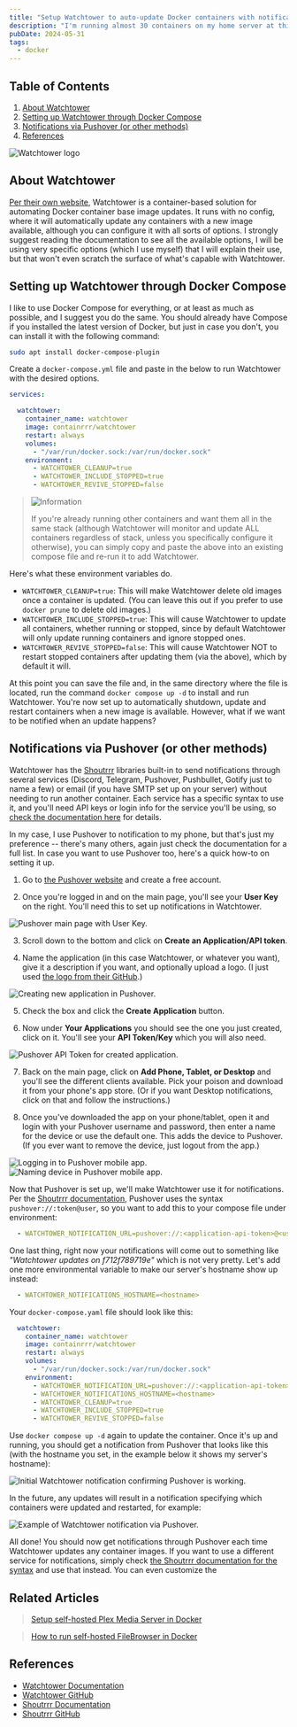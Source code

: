 ```yaml
---
title: "Setup Watchtower to auto-update Docker containers with notifications"
description: "I'm running almost 30 containers on my home server at this point, and I'm extremely lazy when it comes to updating them. Watchtower is a lightweight set-it-and-forget-it solution to auto-updating containers, and it even has built-in notifications. Here's how to set it up."
pubDate: 2024-05-31
tags:
  - docker
---
```


## Table of Contents

1. [About Watchtower](#about)
2. [Setting up Watchtower through Docker Compose](#setup)
3. [Notifications via Pushover (or other methods)](#notifications)
4. [References](#ref)

![Watchtower logo](../../img/blog/watchtower.png)

<div id='about'/>

## About Watchtower

<a href="https://containrrr.dev/watchtower" target="_blank">Per their own website</a>, Watchtower is a container-based solution for automating Docker container base image updates. It runs with no config, where it will automatically update any containers with a new image available, although you can configure it with all sorts of options. I strongly suggest reading the documentation to see all the available options, I will be using very specific options (which I use myself) that I will explain their use, but that won't even scratch the surface of what's capable with Watchtower.

## Setting up Watchtower through Docker Compose

I like to use Docker Compose for everything, or at least as much as possible, and I suggest you do the same. You should already have Compose if you installed the latest version of Docker, but just in case you don't, you can install it with the following command:

```bash
sudo apt install docker-compose-plugin
```

Create a `docker-compose.yml` file and paste in the below to run Watchtower with the desired options.

```yaml
services:

  watchtower:
    container_name: watchtower
    image: containrrr/watchtower
    restart: always
    volumes:
      - "/var/run/docker.sock:/var/run/docker.sock"
    environment:
      - WATCHTOWER_CLEANUP=true
      - WATCHTOWER_INCLUDE_STOPPED=true
      - WATCHTOWER_REVIVE_STOPPED=false
```
> <img src="/assets/info.svg" class="info" loading="lazy" decoding="async" alt="Information">
>
> If you're already running other containers and want them all in the same stack (although Watchtower will monitor and update ALL containers regardless of stack, unless you specifically configure it otherwise), you can simply copy and paste the above into an existing compose file and re-run it to add Watchtower.

Here's what these environment variables do.

- `WATCHTOWER_CLEANUP=true`: This will make Watchtower delete old images once a container is updated. (You can leave this out if you prefer to use `docker prune` to delete old images.)
- `WATCHTOWER_INCLUDE_STOPPED=true`: This will cause Watchtower to update all containers, whether running or stopped, since by default Watchtower will only update running containers and ignore stopped ones.
- `WATCHTOWER_REVIVE_STOPPED=false`: This will cause Watchtower NOT to restart stopped containers after updating them (via the above), which by default it will.

At this point you can save the file and, in the same directory where the file is located, run the command `docker compose up -d` to install and run Watchtower. You're now set up to automatically shutdown, update and restart containers when a new image is available. However, what if we want to be notified when an update happens?

<div id='notifications'/>

## Notifications via Pushover (or other methods)

Watchtower has the <a href="https://github.com/containrrr/shoutrrr" target="_blank">Shoutrrr</a> libraries built-in to send notifications through several services (Discord, Telegram, Pushover, Pushbullet, Gotify just to name a few) or email (if you have SMTP set up on your server) without needing to run another container. Each service has a specific syntax to use it, and you'll need API keys or login info for the service you'll be using, so <a href="https://containrrr.dev/shoutrrr/v0.8/services/overview" target="_blank">check the documentation here</a> for details.

In my case, I use Pushover to notification to my phone, but that's just my preference -- there's many others, again just check the documentation for a full list. In case you want to use Pushover too, here's a quick how-to on setting it up.

1. Go to <a href="https://pushover.net" target="_blank">the Pushover website</a> and create a free account.

2. Once you're logged in and on the main page, you'll see your **User Key** on the right. You'll need this to set up notifications in Watchtower.

![Pushover main page with User Key.](../../img/blog/pushover1.png)

3. Scroll down to the bottom and click on **Create an Application/API token**.

4. Name the application (in this case Watchtower, or whatever you want), give it a description if you want, and optionally upload a logo. (I just used <a href="https://github.com/containrrr/watchtower/blob/main/logo.png" target="_blank">the logo from their GitHub</a>.)

![Creating new application in Pushover.](../../img/blog/pushover2.png)

5. Check the box and click the **Create Application** button.

6. Now under **Your Applications** you should see the one you just created, click on it. You'll see your **API Token/Key** which you will also need.

![Pushover API Token for created application.](../../img/blog/pushover3.png)

7. Back on the main page, click on **Add Phone, Tablet, or Desktop** and you'll see the different clients available. Pick your poison and download it from your phone's app store. (Or if you want Desktop notifications, click on that and follow the instructions.)

8. Once you've downloaded the app on your phone/tablet, open it and login with your Pushover username and password, then enter a name for the device or use the default one. This adds the device to Pushover. (If you ever want to remove the device, just logout from the app.)

![Logging in to Pushover mobile app.](../../img/blog/pushover4.jpg)
![Naming device in Pushover mobile app.](../../img/blog/pushover5.jpg)

Now that Pushover is set up, we'll make Watchtower use it for notifications. Per the <a href="https://containrrr.dev/shoutrrr/v0.8/services/pushover" target="_blank">Shoutrrr documentation</a>, Pushover uses the syntax `pushover://:token@user`, so you want to add this to your compose file under environment:

```yaml
  - WATCHTOWER_NOTIFICATION_URL=pushover://:<application-api-token>@<user-key>
```

One last thing, right now your notifications will come out to something like *"Watchtower updates on f712f789719e"* which is not very pretty. Let's add one more environmental variable to make our server's hostname show up instead:

```yaml
  - WATCHTOWER_NOTIFICATIONS_HOSTNAME=<hostname>
```

Your `docker-compose.yaml` file should look like this:

```yaml
  watchtower:
    container_name: watchtower
    image: containrrr/watchtower
    restart: always
    volumes:
      - "/var/run/docker.sock:/var/run/docker.sock"
    environment:
      - WATCHTOWER_NOTIFICATION_URL=pushover://:<application-api-token>@<user-key>
      - WATCHTOWER_NOTIFICATIONS_HOSTNAME=<hostname>
      - WATCHTOWER_CLEANUP=true
      - WATCHTOWER_INCLUDE_STOPPED=true
      - WATCHTOWER_REVIVE_STOPPED=false
```

Use `docker compose up -d` again to update the container. Once it's up and running, you should get a notification from Pushover that looks like this (with the hostname you set, in the example below it shows my server's hostname):

![Initial Watchtower notification confirming Pushover is working.](../../img/blog/pushover6.jpg)

In the future, any updates will result in a notification specifying which containers were updated and restarted, for example:

![Example of Watchtower notification via Pushover.](../../img/blog/pushover7.jpg)

All done! You should now get notifications through Pushover each time Watchtower updates any container images. If you want to use a different service for notifications, simply check <a href="https://containrrr.dev/shoutrrr/v0.8/services/overview" target="_blank">the Shoutrrr documentation for the syntax</a> and use that instead. You can even customize the 

## Related Articles

> [Setup self-hosted Plex Media Server in Docker](/blog/setting-up-plex-in-docker/)

> [How to run self-hosted FileBrowser in Docker](/blog/how-to-run-filebrowser-in-docker/)

<div id='ref'/>

## References

- <a href="https://containrrr.dev/watchtower" target="_blank">Watchtower Documentation</a>
- <a href="https://github.com/containrrr/watchtower" target="_blank">Watchtower GitHub</a>
- <a href="https://containrrr.dev/shoutrrr" target="_blank">Shoutrrr Documentation</a>
- <a href="https://github.com/containrrr/shoutrrr" target="_blank">Shoutrrr GitHub</a>
